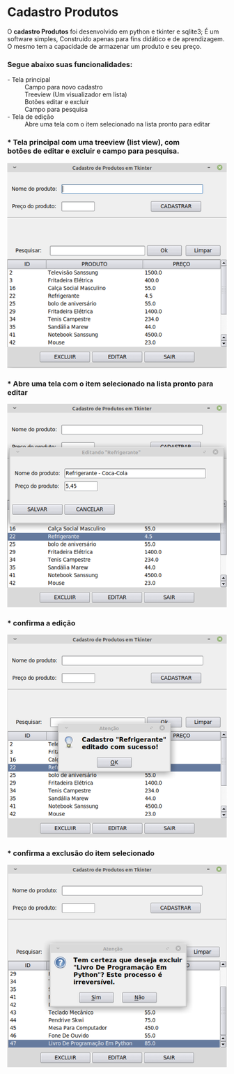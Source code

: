 # Cadastro Produtos
  O <b>cadastro Produtos</b> foi desenvolvido em python e tkinter e sqlite3;
É um software simples, Construído apenas para fins didático e de aprendizagem.
  O mesmo tem a capacidade de armazenar um produto e seu preço.
  
### Segue abaixo suas funcionalidades:

<dl>
  <dt> - Tela principal</dt>
    <dd> Campo para novo cadastro</dd>
    <dd> Treeview (Um visualizador em lista)</dd>
    <dd> Botões editar e excluir</dd>
    <dd> Campo para pesquisa</dd>
  <dt> - Tela de edição</dt>
    <dd> Abre uma tela com o item selecionado na lista pronto para editar</dd>
</dl>

<div style="display: inline;">
  <h3>* Tela principal com uma treeview (list view), com<br>
  botões de editar e excluir e campo para pesquisa.</h3>
  <img src="images/tela-principal.png" alt="tela principal">

<h3>* Abre uma tela com o item selecionado na lista pronto para editar</h3>
  <img src="images/tela-editar.png" alt="tela de edição">

  <h3>* confirma a edição</h3>
  <img src="images/confirmacao-edicao.png" alt="tela confirmação da edição">

  <h3>* confirma a exclusão do item selecionado</h3>
  <img src="images/tela-excluir.png" alt="tela exclusão">
</div>
